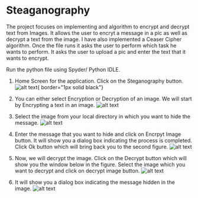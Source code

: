 # Steaganography

The project focuses on implementing and algorithm to encrypt and decrypt text from Images.
It allows the user to encryt a message in a pic as well as decrypt a text from the image. 
I have also implemented a Ceaser Cipher algorithm.
Once the file runs it asks the user to perform which task he wants to perform.
It asks the user to upload a pic and enter the text that it wants to encrypt.

Run the python file using Spyder/ Python IDLE.


1) Home Screen for the application. Click on the Steganography button.
![alt text](https://github.com/kdave97/Steganography/blob/master/output/1.PNG){ border="1px solid black"}

2) You can either select Encryption or Decryption of an image. We will start by Encrypting a text in an image.
![alt text](https://github.com/kdave97/Steganography/blob/master/output/2.PNG)

3) Select the image from your local directory in which you want to hide the message. 
![alt text](https://github.com/kdave97/Steganography/blob/master/output/3.PNG)

4) Enter the message that you want to hide and click on Encrpyt Image button. It will show you a dialog box indicating the process is completed. Click Ok button which will bring back you to the second figure.
![alt text](https://github.com/kdave97/Steganography/blob/master/output/4.PNG)

5) Now, we will decrypt the image. Click on the Decrypt button which will show you the window below in the figure. Select the image which you want to decrypt and click on decrypt image button.
![alt text](https://github.com/kdave97/Steganography/blob/master/output/5.PNG)

6) It will show you a dialog box indicating the message hidden in the image.
![alt text](https://github.com/kdave97/Steganography/blob/master/output/6.PNG)
